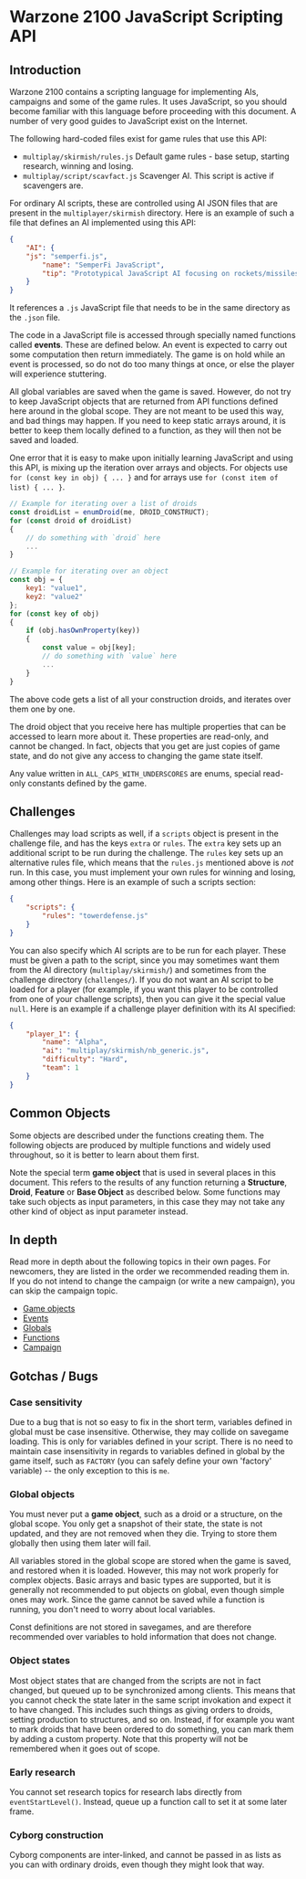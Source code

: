 # Warzone 2100 JavaScript Scripting API

## Introduction

Warzone 2100 contains a scripting language for implementing AIs, campaigns and some of the game
rules. It uses JavaScript, so you should become familiar with this language before proceeding
with this document. A number of very good guides to JavaScript exist on the Internet.

The following hard-coded files exist for game rules that use this API:

* `multiplay/skirmish/rules.js` Default game rules - base setup, starting research, winning and losing.
* `multiplay/script/scavfact.js` Scavenger AI. This script is active if scavengers are.

For ordinary AI scripts, these are controlled using AI JSON files that are present in the `multiplayer/skirmish`
directory. Here is an example of such a file that defines an AI implemented using this API:

```json
{
	"AI": {
	"js": "semperfi.js",
		"name": "SemperFi JavaScript",
		"tip": "Prototypical JavaScript AI focusing on rockets/missiles"
	}
}
```

It references a `.js` JavaScript file that needs to be in the same directory as the `.json` file.

The code in a JavaScript file is accessed through specially named functions called **events**. These are defined below.
An event is expected to carry out some computation then return immediately. The game is on hold while an event is
processed, so do not do too many things at once, or else the player will experience stuttering.

All global variables are saved when the game is saved. However, do not try to keep JavaScript objects that are
returned from API functions defined here around in the global scope. They are not meant to be used this way, and
bad things may happen. If you need to keep static arrays around, it is better to keep them locally defined to a
function, as they will then not be saved and loaded.

One error that it is easy to make upon initially learning JavaScript and using this API, is mixing up the iteration over arrays and objects.
For objects use `for (const key in obj) { ... }` and for arrays use `for (const item of list) { ... }`.

```js
// Example for iterating over a list of droids
const droidList = enumDroid(me, DROID_CONSTRUCT);
for (const droid of droidList)
{
	// do something with `droid` here
	...
}

// Example for iterating over an object
const obj = {
	key1: "value1",
	key2: "value2"
};
for (const key of obj)
{
	if (obj.hasOwnProperty(key))
	{
		const value = obj[key];
		// do something with `value` here
		...
	}
}
```

The above code gets a list of all your construction droids, and iterates over them one by one.

The droid object that you receive here has multiple properties that can be accessed to learn more about it.
These properties are read-only, and cannot be changed. In fact, objects that you get are just copies of
game state, and do not give any access to changing the game state itself.

Any value written in `ALL_CAPS_WITH_UNDERSCORES` are enums, special read-only constants defined by the
game.

## Challenges

Challenges may load scripts as well, if a `scripts` object is present in the challenge file, and has the keys
`extra` or `rules`. The `extra` key sets up an additional script to be run during the challenge. The `rules`
key sets up an alternative rules file, which means that the `rules.js` mentioned above is *not* run. In
this case, you must implement your own rules for winning and losing, among other things. Here is an example
of such a scripts section:

```json
{
	"scripts": {
		"rules": "towerdefense.js"
	}
}
```

You can also specify which AI scripts are to be run for each player. These must be given a path to the script,
since you may sometimes want them from the AI directory (`multiplay/skirmish/`) and sometimes from the challenge
directory (`challenges/`). If you do not want an AI script to be loaded for a player (for example, if you want
this player to be controlled from one of your challenge scripts), then you can give it the special value `null`.
Here is an example if a challenge player definition with its AI specified:

```json
{
	"player_1": {
		"name": "Alpha",
		"ai": "multiplay/skirmish/nb_generic.js",
		"difficulty": "Hard",
		"team": 1
	}
}
```

## Common Objects

Some objects are described under the functions creating them. The following objects are produced by
multiple functions and widely used throughout, so it is better to learn about them first.

Note the special term **game object** that is used in several places in this document. This refers
to the results of any function returning a **Structure**, **Droid**, **Feature** or **Base Object** as described below.
Some functions may take such objects as input parameters, in this case they may not take any other kind
of object as input parameter instead.

## In depth

Read more in depth about the following topics in their own pages. For newcomers, they are listed in
the order we recommended reading them in. If you do not intend to change the campaign (or write a
new campaign), you can skip the campaign topic.

- [Game objects](js-objects.md)
- [Events](js-events.md)
- [Globals](js-globals.md)
- [Functions](js-functions.md)
- [Campaign](js-campaign.md)

## Gotchas / Bugs

### Case sensitivity

Due to a bug that is not so easy to fix in the short term, variables defined in global must be case insensitive.
Otherwise, they may collide on savegame loading. This is only for variables defined in your script. There is no
need to maintain case insensitivity in regards to variables defined in global by the game itself, such as `FACTORY`
(you can safely define your own 'factory' variable) -- the only exception to this is `me`.

### Global objects

You must never put a **game object**, such as a droid or a structure, on the global scope. You only get a snapshot
of their state, the state is not updated, and they are not removed when they die. Trying to store them globally
then using them later will fail.

All variables stored in the global scope are stored when the game is saved, and restored when it is loaded.
However, this may not work properly for complex objects. Basic arrays and basic types are supported, but it is
generally not recommended to put objects on global, even though simple ones may work. Since the game cannot be
saved while a function is running, you don't need to worry about local variables.

Const definitions are not stored in savegames, and are therefore recommended over variables to hold information
that does not change.

### Object states

Most object states that are changed from the scripts are not in fact changed, but queued up to be synchronized
among clients. This means that you cannot check the state later in the same script invokation and expect it to
have changed. This includes such things as giving orders to droids, setting production to structures, and so on.
Instead, if for example you want to mark droids that have been ordered to do something, you can mark them by
adding a custom property. Note that this property will not be remembered when it goes out of scope.

### Early research

You cannot set research topics for research labs directly from `eventStartLevel()`. Instead, queue up a function
call to set it at some later frame.

### Cyborg construction

Cyborg components are inter-linked, and cannot be passed in as lists as you can with ordinary droids, even
though they might look that way.
